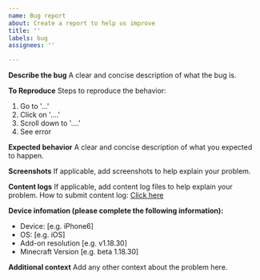 ```yaml
---
name: Bug report
about: Create a report to help us improve
title: ''
labels: bug
assignees: ''

---
```


**Describe the bug**
A clear and concise description of what the bug is.

**To Reproduce**
Steps to reproduce the behavior:
1. Go to '...'
2. Click on '....'
3. Scroll down to '....'
4. See error

**Expected behavior**
A clear and concise description of what you expected to happen.

**Screenshots**
If applicable, add screenshots to help explain your problem.

**Content logs**
If applicable, add content log files to help explain your problem.
How to submit content log: [Click here](https://wiki.bedrock.dev/guide/troubleshooting.html#content-log-file)

**Device infomation (please complete the following information):**
 - Device: [e.g. iPhone6]
 - OS: [e.g. iOS]
 - Add-on resolution [e.g. v1.18.30]
 - Minecraft Version [e.g. beta 1.18.30]

**Additional context**
Add any other context about the problem here.
